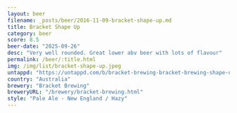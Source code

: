 ```yaml
---
layout: beer
filename: _posts/beer/2016-11-09-bracket-shape-up.md
title: Bracket Shape Up
category: beer
score: 8.5
beer-date: "2025-09-26"
desc: "Very well rounded. Great lower abv beer with lots of flavour"
permalink: /beer/:title.html
img: /img/list/bracket-shape-up.jpeg
untappd: "https://untappd.com/b/bracket-brewing-bracket-brewing-shape-up/6343300"
country: "Australia"
brewery: "Bracket Brewing"
breweryURL: "/brewery/bracket-brewing.html"
style: "Pale Ale - New England / Hazy"
---
```

